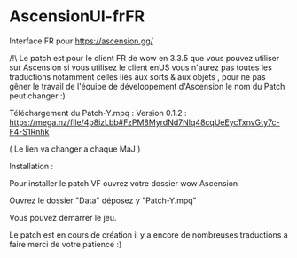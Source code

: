 # AscensionUI-frFR
Interface FR pour https://ascension.gg/

/!\ Le patch est pour le client FR de wow en 3.3.5 que vous pouvez utiliser sur Ascension si vous utilisez le client enUS vous n'aurez pas toutes les traductions notamment celles liés aux sorts & aux objets , pour ne pas gêner le travail de l'équipe de développement d'Ascension le nom du Patch peut changer :)

Téléchargement du Patch-Y.mpq : Version 0.1.2 : https://mega.nz/file/4p8izLbb#FzPM8MyrdNd7NIq48cqUeEycTxnvGty7c-F4-S1Rnhk

( Le lien va changer a chaque MaJ )


Installation :

Pour installer le patch VF ouvrez votre dossier wow Ascension

Ouvrez le dossier "Data" déposez y "Patch-Y.mpq"

Vous pouvez démarrer le jeu.

Le patch est en cours de création il y a encore de nombreuses traductions a faire merci de votre patience :)
